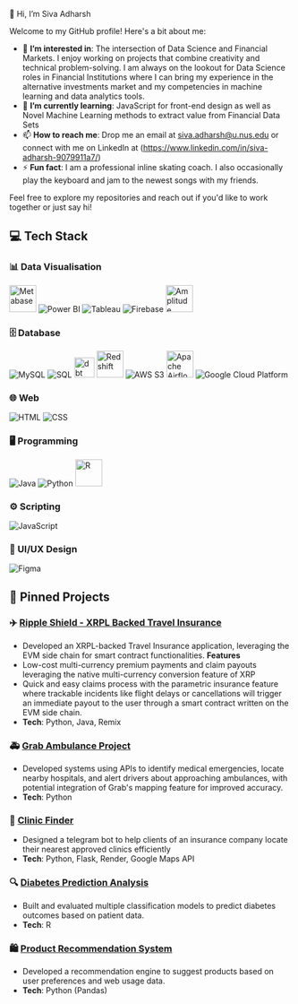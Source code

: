 👋 Hi, I’m Siva Adharsh

Welcome to my GitHub profile! Here's a bit about me:

- 👀 **I’m interested in**: The intersection of Data Science and Financial Markets. I enjoy working on projects that combine creativity and technical problem-solving. I am always on the lookout for Data Science roles in Financial Institutions where I can bring my experience in the alternative investments market and my competencies in machine learning and data analytics tools. 
- 🌱 **I’m currently learning**: JavaScript for front-end design as well as Novel Machine Learning methods to extract value from Financial Data Sets
- 📫 **How to reach me**: Drop me an email at siva.adharsh@u.nus.edu or connect with me on LinkedIn at (https://www.linkedin.com/in/siva-adharsh-9079911a7/)
- ⚡ **Fun fact**: I am a professional inline skating coach. I also occasionally play the keyboard and jam to the newest songs with my friends.
  
Feel free to explore my repositories and reach out if you'd like to work together or just say hi!
## 💻 Tech Stack  

### 📊 Data Visualisation  
<p align="left">
  <img src="https://metabase.com/images/logo.svg" alt="Metabase" width="48" title="Metabase"/>  
  <img src="https://img.icons8.com/color/48/000000/power-bi.png" alt="Power BI" title="Power BI"/>  
  <img src="https://img.icons8.com/color/48/000000/tableau-software.png" alt="Tableau" title="Tableau"/>  
  <img src="https://img.icons8.com/color/48/000000/firebase.png" alt="Firebase" title="Firebase"/>  
  <img src="https://scontent.fsin15-2.fna.fbcdn.net/v/t39.30808-6/278076378_1914364572087969_3407536474882738938_n.jpg?_nc_cat=104&ccb=1-7&_nc_sid=6ee11a&_nc_ohc=gsSxSq2TK_AQ7kNvgF6cXBc&_nc_zt=23&_nc_ht=scontent.fsin15-2.fna&_nc_gid=AQVPI86JbTgDTBHefN4SXcB&oh=00_AYDFL_zKH4yb-4hQB4ujx2ExD4JuAlcOGZOgEw9ghacwqQ&oe=6767508D" alt="Amplitude" width="48" title="Amplitude"/>  
</p>

### 🗄️ Database  
<p align="left">
  <img src="https://img.icons8.com/color/48/000000/mysql-logo.png" alt="MySQL" title="MySQL"/>  
  <img src="https://img.icons8.com/external-flat-juicy-fish/48/000000/external-sql-coding-and-development-flat-flat-juicy-fish.png" alt="SQL" title="SQL"/>  
  <img src="https://seeklogo.com/images/D/dbt-logo-500AB0BAA7-seeklogo.com.png" alt="dbt" width="36" title="dbt"/>  
  <img src="https://logowik.com/content/uploads/images/aws-redshift2026.jpg" alt="Redshift" width="48" title="Redshift"/>  
  <img src="https://img.icons8.com/color/48/000000/amazon-s3.png" alt="AWS S3" title="AWS S3"/>  
  <img src="https://assets.datamation.com/uploads/2018/09/apache_airflow-icon.png" alt="Apache Airflow" width="48" title="Apache Airflow"/>  
  <img src="https://img.icons8.com/color/48/000000/google-cloud.png" alt="Google Cloud Platform"/>
</p>

### 🌐 Web  
<p align="left">
  <img src="https://img.icons8.com/color/48/000000/html-5--v1.png" alt="HTML" title="HTML"/>  
  <img src="https://img.icons8.com/color/48/000000/css3.png" alt="CSS" title="CSS"/>  
</p>

### 🖥️ Programming  
<p align="left">
  <img src="https://img.icons8.com/color/48/000000/java-coffee-cup-logo.png" alt="Java" title="Java"/>  
  <img src="https://img.icons8.com/color/48/000000/python.png" alt="Python" title="Python"/>  
  <img src="https://www.r-project.org/logo/Rlogo.png" alt="R" width="48" title="R"/>  
</p>

### ⚙️ Scripting  
<p align="left">
  <img src="https://img.icons8.com/color/48/000000/javascript--v1.png" alt="JavaScript" title="JavaScript"/>  
</p>

### 🎨 UI/UX Design  
<p align="left">
  <img src="https://img.icons8.com/color/48/000000/figma.png" alt="Figma" title="Figma"/>  
</p>


## 📌 Pinned Projects
  
### ✈️ [Ripple Shield - XRPL Backed Travel Insurance](https://github.com/sivaadharsh28/welovefintech) 
- Developed an XRPL-backed Travel Insurance application, leveraging the EVM side chain for smart contract functionalities.
**Features**
- Low-cost multi-currency premium payments and claim payouts leveraging the native multi-currency conversion feature of XRP
- Quick and easy claims process with the parametric insurance feature where trackable incidents like flight delays or cancellations will trigger an immediate payout to the user through a smart contract written on the EVM side chain. 
- **Tech**: Python, Java, Remix

### 🚑 [Grab Ambulance Project](https://github.com/seandias/hackjakarta)  
- Developed systems using APIs to identify medical emergencies, locate nearby hospitals, and alert drivers about approaching ambulances, with potential integration of Grab's mapping feature for improved accuracy.
- **Tech**: Python

### 🏥 [Clinic Finder](https://github.com/your-username/clinic_finder)  
- Designed a telegram bot to help clients of an insurance company locate their nearest approved clinics efficiently
- **Tech**: Python, Flask, Render, Google Maps API

### 🔍 [Diabetes Prediction Analysis](https://github.com/your-username/Diabetes-Prediction-Analysis)  
- Built and evaluated multiple classification models to predict diabetes outcomes based on patient data.  
- **Tech**: R  

### 🛍️ [Product Recommendation System](https://github.com/your-username/Product-Recommendation-System)  
- Developed a recommendation engine to suggest products based on user preferences and web usage data.  
- **Tech**: Python (Pandas)




<!---
sivaadharsh28/sivaadharsh28 is a ✨ special ✨ repository because its `README.md` (this file) appears on your GitHub profile.
You can click the Preview link to take a look at your changes.
--->
